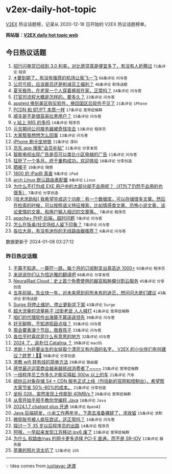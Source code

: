 # v2ex-daily-hot-topic

[V2EX](https://www.v2ex.com/) 热议话题榜，记录从 2020-12-18 日开始的 V2EX 热议话题榜单。

**网站版：[V2EX daily hot topic web](https://boojack.github.io/v2ex-daily-hot-topic-web/)**

## 今日热议话题

<!-- TODAY BEGIN -->

1. [招行闪电贷已经到 3.0 利率，对比房贷真是便宜多了，有没有人折腾过](https://www.v2ex.com/t/1006684) `71条评论` `投资`
1. [✈要到期了，有没有推荐的机场让我飞一飞](https://www.v2ex.com/t/1006676) `66条评论` `问与答`
1. [公司亏损，应该裁员还是削减员工福利？](https://www.v2ex.com/t/1006675) `46条评论` `职场话题`
1. [夏天极热，在老家一个人穿着裤衩在家，正常吗？](https://www.v2ex.com/t/1006674) `24条评论` `问与答`
1. [打官司流程大概是怎样的，要多久？](https://www.v2ex.com/t/1006698) `22条评论` `问与答`
1. [appleid 换到美区购买软件，换回国区后软件不见了](https://www.v2ex.com/t/1006688) `21条评论` `iPhone`
1. [PCDN 和 BT/PT 本质一样](https://www.v2ex.com/t/1006664) `17条评论` `宽带症候群`
1. [顺丰是不是很容易拉黑用户？](https://www.v2ex.com/t/1006713) `15条评论` `问与答`
1. [v 站上 985 的多吗](https://www.v2ex.com/t/1006692) `14条评论` `程序员`
1. [元旦期间公司服务器被奇怪攻击](https://www.v2ex.com/t/1006683) `13条评论` `程序员`
1. [大家帮我想想怎么回事](https://www.v2ex.com/t/1006666) `13条评论` `问与答`
1. [iPhone 刷卡坐地铁](https://www.v2ex.com/t/1006744) `11条评论` `深圳`
1. [京东 app 搜索"会员补贴"](https://www.v2ex.com/t/1006714) `11条评论` `分享发现`
1. [智能电视出现广告是否可以类比小区电梯的广告](https://www.v2ex.com/t/1006672) `11条评论` `问与答`
1. [狂肝了一个多月，终于重构成功，欢迎体验](https://www.v2ex.com/t/1006678) `10条评论` `分享创造`
1. [晒被子](https://www.v2ex.com/t/1006662) `10条评论` `随想`
1. [1800 的 iPad9 真香](https://www.v2ex.com/t/1006751) `9条评论` `iPad`
1. [arch Linux 默认路由表配置](https://www.v2ex.com/t/1006682) `9条评论` `Linux`
1. [为什么不打包成 EXE 用户中的大部分就不会用呢？（打包了仍然不会用的也很多）](https://www.v2ex.com/t/1006736) `7条评论` `分享创造`
1. [[技术求助帖] 我希望完成这个功能：有一个数据库，可以存储很多文章。然后在检索的时候，可以按照语义特征搜索，比如情感类文章、恐怖小说文章、谈论爱情的文章、和用户输入相识的文章等。](https://www.v2ex.com/t/1006725) `7条评论` `程序员`
1. [apache+ PHP 后端，超时问题](https://www.v2ex.com/t/1006723) `7条评论` `问与答`
1. [怎么在饭桌/社交场给人留下印象？](https://www.v2ex.com/t/1006720) `7条评论` `问与答`
1. [各位大哥，有没有迷你的无线路由器推荐？](https://www.v2ex.com/t/1006691) `6条评论` `问与答`

数据更新于 2024-01-08 03:27:12

<!-- TODAY END -->

### 昨日热议话题

<!-- YESTERDAY BEGIN -->

1. [不算不知道，一算吓一跳，每个月的订阅制支出竟高达 1000+](https://www.v2ex.com/t/1006566) `93条评论` `程序员`
1. [来说说你们认为信达雅的翻译吧](https://www.v2ex.com/t/1006550) `66条评论` `分享发现`
1. [NeuralRad Cloud：史上首个免费使用的器官和肿瘤分割云服务](https://www.v2ex.com/t/1006501) `45条评论` `分享创造`
1. [五年前端，失业快一年，对未来感到前所未有的迷茫，想问问大佬们建议](https://www.v2ex.com/t/1006524) `43条评论` `职场话题`
1. [Surge 将停止维护、停止更新并下架](https://www.v2ex.com/t/1006529) `43条评论` `Surge`
1. [超大流量的流量耗子 过街老鼠 人人喊打](https://www.v2ex.com/t/1006612) `41条评论` `宽带症候群`
1. [咱们的代理软件出海算不算遥遥领先](https://www.v2ex.com/t/1006553) `39条评论` `问与答`
1. [好无聊啊，不知道捣鼓点啥？](https://www.v2ex.com/t/1006559) `35条评论` `问与答`
1. [周会要表演个节目，救救孩子](https://www.v2ex.com/t/1006578) `33条评论` `问与答`
1. [各位平时喜欢逛什么有意思的地方](https://www.v2ex.com/t/1006532) `32条评论` `问与答`
1. [2024 了，返朴归 Catalina ？](https://www.v2ex.com/t/1006528) `30条评论` `macOS`
1. [求助！为将要出生的女娃取个漂亮又有内涵的名字， V2EX 的小伙伴们有何建议？姓罗！👧🎀](https://www.v2ex.com/t/1006573) `30条评论` `分享创造`
1. [求教 wifi 转有线的简单方法](https://www.v2ex.com/t/1006504) `29条评论` `路由器`
1. [感觉最近运营商会越来越挑战消费者了~~~~](https://www.v2ex.com/t/1006613) `23条评论` `宽带症候群`
1. [一线程序员工作多久才能买得起 300w 以上的车](https://www.v2ex.com/t/1006642) `21条评论` `汽车`
1. [缤纷云对象存储 S4 + CDN 服务正式上线（包括新的官网和控制台），希望帮大家节省 50%-80%的成本。](https://www.v2ex.com/t/1006572) `21条评论` `分享创造`
1. [坐标 028，突然发现上传能到 40MB/s ?](https://www.v2ex.com/t/1006632) `20条评论` `宽带症候群`
1. [从零开始手把手教你学编程 Java](https://www.v2ex.com/t/1006599) `18条评论` `Java`
1. [2024.1.7 chatgpt plus 开通](https://www.v2ex.com/t/1006514) `16条评论` `OpenAI`
1. [Java 后端研发，小米工作两年半，下周去准备裸辞了，求收留](https://www.v2ex.com/t/1006622) `15条评论` `求职`
1. [微软账号被人疯狂尝试，这正常吗？](https://www.v2ex.com/t/1006618) `14条评论` `问与答`
1. [探讨一下 35 岁以后程序员的出路](https://www.v2ex.com/t/1006554) `14条评论` `程序员`
1. [阿哦，一早起来发现江苏移动 ipv6 废了](https://www.v2ex.com/t/1006505) `13条评论` `宽带症候群`
1. [为什么 软路由/nas 的网卡更多选择 PCI-E 直通，而不是 SR-IOV](https://www.v2ex.com/t/1006569) `12条评论` `服务器`
1. [苹果的照片流太坑了](https://www.v2ex.com/t/1006517) `12条评论` `iOS`

<!-- YESTERDAY END -->

---

💡 Idea comes from [justjavac 迷渡](https://github.com/justjavac/)
